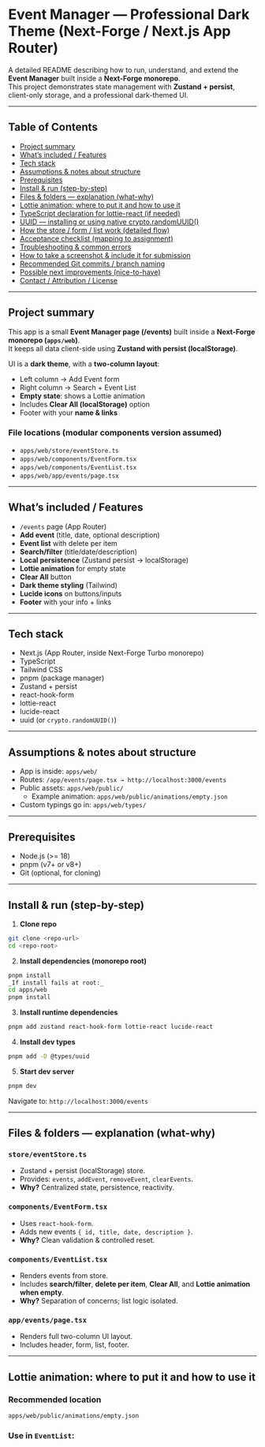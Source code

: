 # Event Manager — Professional Dark Theme (Next-Forge / Next.js App Router)

A detailed README describing how to run, understand, and extend the **Event Manager** built inside a **Next-Forge monorepo**.  
This project demonstrates state management with **Zustand + persist**, client-only storage, and a professional dark-themed UI.

---

## Table of Contents
- [Project summary](#project-summary)
- [What’s included / Features](#whats-included--features)
- [Tech stack](#tech-stack)
- [Assumptions & notes about structure](#assumptions--notes-about-structure)
- [Prerequisites](#prerequisites)
- [Install & run (step-by-step)](#install--run-step-by-step)
- [Files & folders — explanation (what-why)](#files--folders---explanation-what-why)
- [Lottie animation: where to put it and how to use it](#lottie-animation-where-to-put-it-and-how-to-use-it)
- [TypeScript declaration for lottie-react (if needed)](#typescript-declaration-for-lottie-react-if-needed)
- [UUID — installing or using native crypto.randomUUID()](#uuid---installing-or-using-native-cryptrandomuuid)
- [How the store / form / list work (detailed flow)](#how-the-store--form--list-work-detailed-flow)
- [Acceptance checklist (mapping to assignment)](#acceptance-checklist-mapping-to-assignment)
- [Troubleshooting & common errors](#troubleshooting--common-errors)
- [How to take a screenshot & include it for submission](#how-to-take-a-screenshot--include-it-for-submission)
- [Recommended Git commits / branch naming](#recommended-git-commits--branch-naming)
- [Possible next improvements (nice-to-have)](#possible-next-improvements-nice-to-have)
- [Contact / Attribution / License](#contact--attribution--license)

---

## Project summary
This app is a small **Event Manager page (/events)** built inside a **Next-Forge monorepo (`apps/web`)**.  
It keeps all data client-side using **Zustand with persist (localStorage)**.  

UI is a **dark theme**, with a **two-column layout**:
- Left column → Add Event form  
- Right column → Search + Event List  
- **Empty state**: shows a Lottie animation  
- Includes **Clear All (localStorage)** option  
- Footer with your **name & links**

### File locations (modular components version assumed)
- `apps/web/store/eventStore.ts`
- `apps/web/components/EventForm.tsx`
- `apps/web/components/EventList.tsx`
- `apps/web/app/events/page.tsx`

---

## What’s included / Features
- `/events` page (App Router)
- **Add event** (title, date, optional description)
- **Event list** with delete per item
- **Search/filter** (title/date/description)
- **Local persistence** (Zustand persist → localStorage)
- **Lottie animation** for empty state
- **Clear All** button
- **Dark theme styling** (Tailwind)
- **Lucide icons** on buttons/inputs
- **Footer** with your info + links

---

## Tech stack
- Next.js (App Router, inside Next-Forge Turbo monorepo)
- TypeScript
- Tailwind CSS
- pnpm (package manager)
- Zustand + persist
- react-hook-form
- lottie-react
- lucide-react
- uuid (or `crypto.randomUUID()`)

---

## Assumptions & notes about structure
- App is inside: `apps/web/`
- Routes: `/app/events/page.tsx → http://localhost:3000/events`
- Public assets: `apps/web/public/`
  - Example animation: `apps/web/public/animations/empty.json`
- Custom typings go in: `apps/web/types/`

---

## Prerequisites
- Node.js (>= 18)
- pnpm (v7+ or v8+)
- Git (optional, for cloning)

---

## Install & run (step-by-step)

1. **Clone repo**
```bash
git clone <repo-url>
cd <repo-root>
```


2. **Install dependencies (monorepo root)**
```bash
pnpm install
_If install fails at root:_
cd apps/web
pnpm install
```

3. **Install runtime dependencies**
```bash
pnpm add zustand react-hook-form lottie-react lucide-react
```

4. **Install dev types**
```bash
pnpm add -D @types/uuid
```

5. **Start dev server**

```bash
pnpm dev
```

Navigate to: `http://localhost:3000/events`

---

## Files & folders — explanation (what-why)

### `store/eventStore.ts`
- Zustand + persist (localStorage) store.  
- Provides: `events`, `addEvent`, `removeEvent`, `clearEvents`.  
- **Why?** Centralized state, persistence, reactivity.

### `components/EventForm.tsx`
- Uses `react-hook-form`.  
- Adds new events `{ id, title, date, description }`.  
- **Why?** Clean validation & controlled reset.

### `components/EventList.tsx`
- Renders events from store.  
- Includes **search/filter**, **delete per item**, **Clear All**, and **Lottie animation when empty**.  
- **Why?** Separation of concerns; list logic isolated.

### `app/events/page.tsx`
- Renders full two-column UI layout.  
- Includes header, form, list, footer.

---

## Lottie animation: where to put it and how to use it

### Recommended location
`apps/web/public/animations/empty.json`

### Use in `EventList`:
